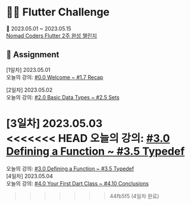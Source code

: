 # 👩‍💻 Flutter Challenge

📅 2023.05.01 ~ 2023.05.15  
[Nomad Coders Flutter 2주 완성 챌린지](https://nomadcoders.co/c/flutter-challenge/lobby)

## 📝 Assignment

[1일차] 2023.05.01  
오늘의 강의: [#0.0 Welcome ~ #1.7 Recap](https://nomadcoders.co/dart-for-beginners/lectures/4090)  

[2일차] 2023.05.02  
오늘의 강의: [#2.0 Basic Data Types ~ #2.5 Sets](https://nomadcoders.co/dart-for-beginners/lectures/4101)  

[3일차] 2023.05.03  
<<<<<<< HEAD
오늘의 강의: [#3.0 Defining a Function ~ #3.5 Typedef](https://nomadcoders.co/dart-for-beginners/lectures/4107)    
=======
오늘의 강의: [#3.0 Defining a Function ~ #3.5 Typedef](https://nomadcoders.co/dart-for-beginners/lectures/4107)  
[4일차] 2023.05.04  
오늘의 강의: [#4.0 Your First Dart Class ~ #4.10 Conclusions](https://nomadcoders.co/dart-for-beginners/lectures/4113)   
>>>>>>> 44fb5f5 (4일차 완료)
